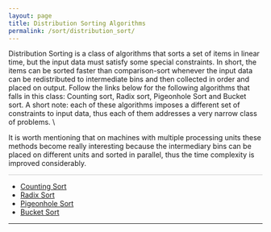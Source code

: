 ```yaml
---
layout: page
title: Distribution Sorting Algorithms
permalink: /sort/distribution_sort/
---
```


Distribution Sorting is a class of algorithms that sorts a set of items in linear time, but the input data must satisfy some special constraints. In short, the items can be sorted faster than comparison-sort whenever the input data can be redistributed to intermediate bins and then collected in order and placed on output. Follow the links below for the following algorithms that falls in this class:  Counting sort, Radix sort, Pigeonhole Sort and Bucket sort. A short note: each of these algorithms imposes a different set of constraints to input data, thus each of them addresses a very narrow class of problems. \\

It is worth mentioning that on machines with multiple processing units these methods become really interesting because the intermediary bins can be placed on different units and sorted in parallel, thus the time complexity is improved considerably.


 <hr style="height:1px; border:none; color:#ccc; background-color:#ccc;">

  * <a href="/sort/distribution_counting_sort/"> Counting Sort </a>
  * <a href="/sort/distribution_radix_sort/"> Radix Sort </a>
  * <a href="/sort/distribution_pigeonhole_sort/"> Pigeonhole Sort </a>
  * <a href="/sort/distribution_bucket_sort/"> Bucket Sort </a>

---